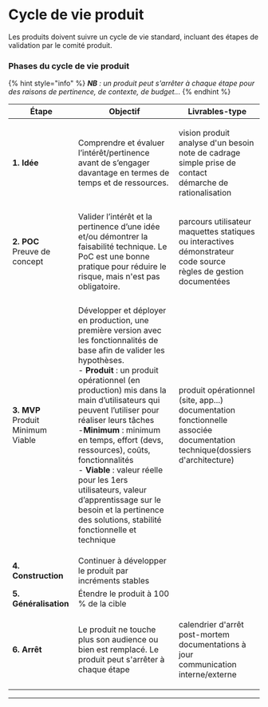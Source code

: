 # Cycle de vie produit

Les produits doivent suivre un cycle de vie standard, incluant des étapes de validation par le comité​ produit.

### Phases du cycle de vie produit

{% hint style="info" %}
_**NB** : un produit peut s'arrêter à chaque étape pour des raisons de pertinence, de contexte, de budget..._
{% endhint %}

| Étape                                                    | Objectif                                                                                                                                                                                                                                                                                                                                                                                                                                                                                                                                                                           | Livrables-type                                                                                                                         |
| -------------------------------------------------------- | ---------------------------------------------------------------------------------------------------------------------------------------------------------------------------------------------------------------------------------------------------------------------------------------------------------------------------------------------------------------------------------------------------------------------------------------------------------------------------------------------------------------------------------------------------------------------------------- | -------------------------------------------------------------------------------------------------------------------------------------- |
| **1. Idée**                                              | Comprendre et évaluer l’intérêt/pertinence avant de s’engager davantage en termes de temps et de ressources.                                                                                                                                                                                                                                                                                                                                                                                                                                                                       | <p>vision produit<br>analyse d'un besoin<br>note de cadrage<br>simple prise de contact<br>démarche de rationalisation</p>              |
| <p><strong>2. POC</strong><br>Preuve de concept</p>      | Valider l’intérêt et la pertinence d’une idée et/ou démontrer la faisabilité technique. Le PoC est une bonne pratique pour réduire le risque, mais n'est pas obligatoire.                                                                                                                                                                                                                                                                                                                                                                                                          | <p>parcours utilisateur<br>maquettes statiques ou interactives<br>démonstrateur<br>code source<br>règles de gestion documentées</p>    |
| <p><strong>3. MVP</strong><br>Produit Minimum Viable</p> | <p>Développer et déployer en production, une première version avec les fonctionnalités de base afin de valider les hypothèses.<br>- <strong>Produit</strong> : un produit opérationnel (en production) mis dans la main d’utilisateurs qui peuvent l’utiliser pour réaliser leurs tâches<br>-<strong>Minimum</strong> : minimum en temps, effort (devs, ressources), coûts, fonctionnalités<br>- <strong>Viable</strong> : valeur réelle pour les 1ers utilisateurs, valeur d’apprentissage sur le besoin et la pertinence des solutions, stabilité fonctionnelle et technique</p> | <p>produit opérationnel (site, app...)<br>documentation fonctionnelle associée<br>documentation technique(dossiers d'architecture)</p> |
| **4. Construction**                                      | Continuer à développer le produit par incréments stables                                                                                                                                                                                                                                                                                                                                                                                                                                                                                                                           |                                                                                                                                        |
| **5. Généralisation**                                    | Étendre le produit à 100 % de la cible                                                                                                                                                                                                                                                                                                                                                                                                                                                                                                                                             |                                                                                                                                        |
| **6. Arrêt**                                             | Le produit ne touche plus son audience ou bien est remplacé. Le produit peut s'arrêter à chaque étape                                                                                                                                                                                                                                                                                                                                                                                                                                                                              | <p>calendrier d'arrêt<br>post-mortem<br>documentations à jour<br>communication interne/externe</p>                                     |

***
